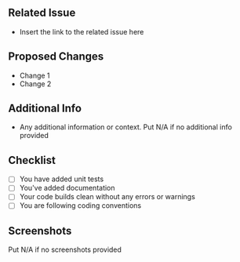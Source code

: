 ## Related Issue
- Insert the link to the related issue here

## Proposed Changes
- Change 1
- Change 2

## Additional Info
- Any additional information or context. Put N/A if no additional info provided

## Checklist
- [ ] You have added unit tests
- [ ] You've added documentation
- [ ] Your code builds clean without any errors or warnings
- [ ] You are following coding conventions

## Screenshots
Put N/A if no screenshots provided

